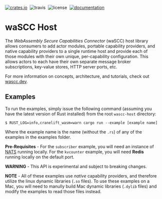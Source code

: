 [![crates.io](https://img.shields.io/crates/v/wascc-host.svg)](https://crates.io/crates/wascc-host)&nbsp;
![travis](https://travis-ci.org/wascc/wascc-host.svg?branch=master)&nbsp;
![license](https://img.shields.io/crates/l/wascc-host.svg)&nbsp;
[![documentation](https://docs.rs/wascc-host/badge.svg)](https://docs.rs/wascc-host)

# waSCC Host

The _WebAssembly Secure Capabilities Connector_ (waSCC) host library allows consumers to add actor modules, portable capability providers, and native capability providers to a single runtime host and provide each of those modules with their own unique, per-capability configuration. This allows actors to each have their own separate message broker subscriptions, key-value stores, HTTP server ports, etc.

For more information on concepts, architecture, and tutorials, check out [wascc.dev](https://wascc.dev).

## Examples

To run the examples, simply issue the following command (assuming you have the latest version of Rust installed) from the root `wascc-host` directory:

```
$ RUST_LOG=info,cranelift_wasm=warn cargo run --example [example name]
```

Where the example name is the name (without the `.rs`) of any of the examples in the examples folder.

**Pre-Requisites** - For the `subscriber` example, you will need an instance of [NATS](https://nats.io) running locally. For the `kvcounter` example, you will need **Redis** running locally on the default port.

**WARNING** - This API is experimental and subject to breaking changes.

**NOTE** - All of these examples use _native_ capability providers, and therefore utilize the linux dynamic libraries (`.so` files). To use these examples on a Mac, you will need to manully build Mac dynamic libraries (`.dylib` files) and modify the examples to read those files instead.
